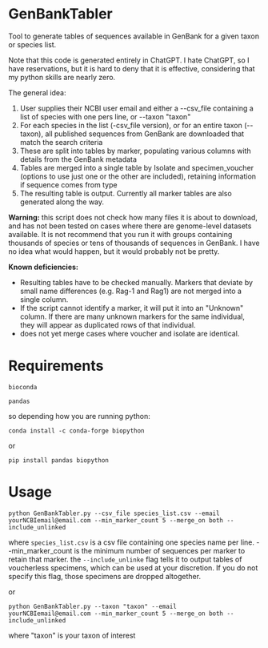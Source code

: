 # GenBankTabler
Tool to generate tables of sequences available in GenBank for a given taxon or species list.

Note that this code is generated entirely in ChatGPT. I hate ChatGPT, so I have reservations, but it is hard to deny that it is effective, considering that my python skills are nearly zero.

The general idea:
1. User supplies their NCBI user email and either a --csv_file containing a list of species with one pers line, or --taxon "taxon" 
2. For each species in the list (-csv_file version), or for an entire taxon (--taxon), all published sequences from GenBank are downloaded that match the search criteria
3. These are split into tables by marker, populating various columns with details from the GenBank metadata
4. Tables are merged into a single table by Isolate and specimen_voucher (options to use just one or the other are included), retaining information if sequence comes from type
5. The resulting table is output. Currently all marker tables are also generated along the way.

**Warning:** this script does not check how many files it is about to download, and has not been tested on cases where there are genome-level datasets available. It is not recommend that you run it with groups containing thousands of species or tens of thousands of sequences in GenBank. I have no idea what would happen, but it would probably not be pretty.

**Known deficiencies:** 
+ Resulting tables have to be checked manually. Markers that deviate by small name differences (e.g. Rag-1 and Rag1) are not merged into a single column.
+ If the script cannot identify a marker, it will put it into an "Unknown" column. If there are many unknown markers for the same individual, they will appear as duplicated rows of that individual.
+ does not yet merge cases where voucher and isolate are identical. 


# Requirements
`bioconda`

`pandas`

so depending how you are running python: 

`conda install -c conda-forge biopython`

or 

`pip install pandas biopython`

# Usage
`python GenBankTabler.py --csv_file species_list.csv --email yourNCBIemail@email.com --min_marker_count 5 --merge_on both --include_unlinked`

where `species_list.csv` is a csv file containing one species name per line. --min_marker_count is the minimum number of sequences per marker to retain that marker. the `--include_unlinke` flag tells it to output tables of voucherless specimens, which can be used at your discretion. If you do not specify this flag, those specimens are dropped altogether. 

or

`python GenBankTabler.py --taxon "taxon" --email yourNCBIemail@email.com --min_marker_count 5 --merge_on both --include_unlinked`

where "taxon" is your taxon of interest
